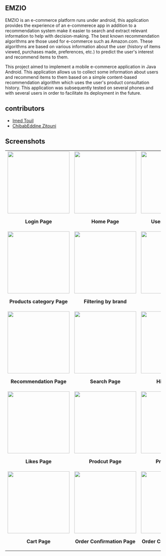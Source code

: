 ## EMZIO

EMZIO is an e-commerce platform runs under android, this application provides the experience of an e-commerece app in addition to a recommendation system make it easier to search and extract relevant information to help with decision-making. 
The best known recommendation algorithms are those used for e-commerce such as Amazon.com. These algorithms are based on various information about the user (history of items viewed, purchases made, preferences, etc.) to predict the user's interest and recommend items to them. 


This project aimed to implement a mobile e-commerce application in Java Android. This application allows us to collect some information about users and recommend items to them based on a simple content-based recommendation algorithm which uses the user's product consultation history. 
This application was subsequently tested on several phones and with several users in order to facilitate its deployment in the future.

## contributors
- [Imed Touil ](https://www.linkedin.com/in/imed-touil-598149165/)
- [ChibabEddine Zitouni](https://github.com/chihab4real)

## Screenshots


<table>
  <tr>
    <td>
      <img src="https://github.com/user-attachments/assets/498e5a1b-7bc4-4ffd-82f7-ea6348148acc" width="200"/>
      <p align="center"><b>Login Page</b><br></p>
    </td>
    <td>
      <img src="https://github.com/user-attachments/assets/7cc267c3-493a-43d1-95dc-2017dd2836eb"  width="200"/>
      <p align="center"><b>Home Page</b><br></p>
    </td>
    <td>
      <img src="https://github.com/user-attachments/assets/ef8c6e3d-bb05-447b-a249-2cd6137668ee"  width="200"/>
      <p align="center"><b>User profile Page</b><br></p>
    </td>
    
  </tr>
    <tr>
    <td>
      <img src="https://github.com/user-attachments/assets/f1bf3898-5855-4749-82f0-d014abbbb371" width="200"/>
      <p align="center"><b>Products category Page</b><br></p>
    </td>
    <td>
      <img src="https://github.com/user-attachments/assets/f3fa14e0-34eb-4d66-b3be-6ecf4ee4de55"  width="200"/>
      <p align="center"><b>Filtering by brand</b><br></p>
    </td>
    <td>
      <img src="https://github.com/user-attachments/assets/93f2f0ac-60f5-4d4f-b559-e28f2b5347e7"  width="200"/>
      <p align="center"><b>Sorting</b><br></p>
    </td>
    
  </tr>
  <tr>
    <td>
      <img src="https://github.com/user-attachments/assets/13b85c96-d034-46ef-a9d4-122501fd1ee0" width="200"/>
      <p align="center"><b>Recommendation Page</b><br></p>
    </td>
    <td>
      <img src="https://github.com/user-attachments/assets/7c80833d-cfca-4668-a115-56d8243e5c60"  width="200"/>
      <p align="center"><b>Search Page</b><br></p>
    </td>
    <td>
      <img src="https://github.com/user-attachments/assets/542cddef-4b3d-4189-baf8-1331ba788347"  width="200"/>
      <p align="center"><b>History Page</b><br></p>
    </td>
    
  </tr>
    <tr>
    <td>
      <img src="https://github.com/user-attachments/assets/8f7e6818-ba37-4e49-9365-94e30414c431" width="200"/>
      <p align="center"><b>Likes Page</b><br></p>
    </td>
    <td>
      <img src="https://github.com/user-attachments/assets/ffe087e4-4264-4a19-a829-75ea46a04e0b"  width="200"/>
      <p align="center"><b>Prodcut Page</b><br></p>
    </td>
    <td>
      <img src="https://github.com/user-attachments/assets/d4f7674d-5685-4832-aac5-4d33bf3ce600"  width="200"/>
      <p align="center"><b>Product Page</b><br></p>
    </td>
    
  </tr>
    <tr>
    <td>
      <img src="https://github.com/user-attachments/assets/a378de3c-da1b-4c59-a10d-7ff5e6a16b56" width="200"/>
      <p align="center"><b>Cart Page</b><br></p>
    </td>
    <td>
      <img src="https://github.com/user-attachments/assets/5719a1de-ad19-498f-805a-aace89f00db5"  width="200"/>
      <p align="center"><b>Order Confirmation Page</b><br></p>
    </td>
    <td>
      <img src="https://github.com/user-attachments/assets/99c4c517-95b5-400b-9d80-8319ae1bb084"  width="200"/>
      <p align="center"><b>Order Confirmation Page</b><br></p>
    </td>
    
  </tr>
  
  
</table>
